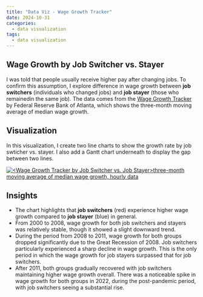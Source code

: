 ```yaml
---
title: "Data Viz - Wage Growth Tracker"
date: 2024-10-31
categories:
  - data visualization
tags:
  - data visualization
---
```


## Wage Growth by Job Switcher vs. Stayer
I was told that people usually receive higher pay after changing jobs. To confirm this assumption, I explore difference in wage growth between **job switchers** (individuals who changed jobs) and **job stayer** (those who remainedin the same job). The data comes from the [Wage Growth Tracker][Dataset] by Federal Reserve Bank of Atlanta, which shows the three-month moving average of median wage growth.

## Visualization
In this visualization, I create two line charts to show the growth rate by job swticher vs. stayer. I also add a Gantt chart underneath to display the gap between two lines.

<div class='tableauPlaceholder' id='viz1730375265924' style='position: relative'>
    <noscript>
        <a href='#'>
            <img alt='&lt;Wage Growth Tracker by Job Switcher vs. Job Stayer&gt;three-month moving average of median wage growth, hourly data ' src='https:&#47;&#47;public.tableau.com&#47;static&#47;images&#47;Wa&#47;WageGrowth_17303750376560&#47;Dashboard&#47;1_rss.png' style='border: none' />
        </a>
    </noscript>
        <object class='tableauViz'  style='display:none;'>
            <param name='host_url' value='https%3A%2F%2Fpublic.tableau.com%2F' /> <param name='embed_code_version' value='3' /> 
            <param name='site_root' value='' />
            <param name='name' value='WageGrowth_17303750376560&#47;Dashboard' />
            <param name='tabs' value='no' />
            <param name='toolbar' value='yes' />
            <param name='static_image' value='https:&#47;&#47;public.tableau.com&#47;static&#47;images&#47;Wa&#47;WageGrowth_17303750376560&#47;Dashboard&#47;1.png' />
            <param name='animate_transition' value='yes' />
            <param name='display_static_image' value='yes' />
            <param name='display_spinner' value='yes' />
            <param name='display_overlay' value='yes' />
            <param name='display_count' value='yes' />
            <param name='language' value='en-US' />
            <param name='filter' value='publish=yes' />
        </object>
</div>                
<script type='text/javascript'>
    var divElement = document.getElementById('viz1730375265924');                    
    var vizElement = divElement.getElementsByTagName('object')[0];                    
    if ( divElement.offsetWidth > 800 ) { 
        vizElement.style.width='1000px';vizElement.style.height='827px';
    } 
    else if ( divElement.offsetWidth > 500 ) { 
        vizElement.style.width='1000px';vizElement.style.height='827px';
    } else { 
        vizElement.style.width='100%';vizElement.style.height='727px';
    }                     
    var scriptElement = document.createElement('script');                    scriptElement.src = 'https://public.tableau.com/javascripts/api/viz_v1.js';                    
    vizElement.parentNode.insertBefore(scriptElement, vizElement);                
</script>

## Insights
- The chart highlights that **job switchers** (red) experience higher wage growth compared to **job stayer** (blue) in general.
- From 2000 to 2008, wage growth for both job switchers and stayers was relatively stable, though it showed a slight downward trend.
- During the period from 2008 to 2011, wage growth for both groups dropped significantly due to the Great Recession of 2008. Job switchers particularly experienced a sharp decline in wage growth. This is the only period in which the wage growth for job stayers surpassed that for job switchers.
- After 2011, both groups gradually recovered with job switchers maintaining higher wage growth overall. There was a noticeable spike in wage growth for both groups in 2022, during the post-pandemic period, with job switchers seeing a substantial rise.


[Dataset]: https://www.atlantafed.org/chcs/wage-growth-tracker
